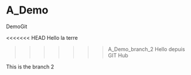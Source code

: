 # A_Demo
DemoGit

<<<<<<< HEAD
Hello la terre
>>>>>>> A_Demo_branch_2
Hello depuis GIT Hub

This is the branch 2
